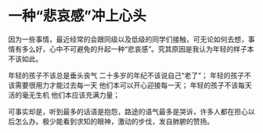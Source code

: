 # 一种“悲哀感”冲上心头


因为一些事情，最近经常的会跟同级以及低级的同学们接触，可无论如何去想，事情有多么好，心中不可避免的升起一种“悲哀感”。究其原因是我认为年轻的样子本不该如此。

年轻的孩子不该总是垂头丧气
二十多岁的年纪不该说自己“老了”；
年轻的孩子不该需要很用力才能过去每一天
他们本可以开心迎接每一天；
年轻的孩子不该每天活的毫无生机
他们本应该充满力量；

可事实却是，听到最多的话语是抱怨，路途的语气最多是哭诉，许多人都在担心以后怎么办。极少能看到求知的眼神，激动的步伐，发自肺腑的赞扬。
